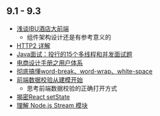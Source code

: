 ## 9.1 - 9.3
* [浅谈IBU酒店大前端](https://mp.weixin.qq.com/s/eVsmkodpxwfHXl4d6YoefA)
  * 组件架构设计还是有参考意义的
* [HTTP2 详解](https://blog.wangriyu.wang/2018/05-HTTP2.html)
* [Java面试：投行的15个多线程和并发面试题](http://www.importnew.com/29562.html)
* [电商设计手册之用户体系](https://mp.weixin.qq.com/s/xMCIXn3ZnrQdhrXU4T7zSg)
* [彻底搞懂word-break、word-wrap、white-space](https://juejin.im/post/5b8905456fb9a01a105966b4)
* [前端数据校验从建模开始](https://juejin.im/post/5b87c8a5e51d4538e41067a8)
  * 思考前端数据校验的正确打开方式
* [揭密React setState](http://imweb.io/topic/5b189d04d4c96b9b1b4c4ed6)
* [理解 Node.js Stream 模块](http://zhangxiang958.github.io/2018/09/01/%E7%90%86%E8%A7%A3%20Node.js%20Stream%20%E6%A8%A1%E5%9D%97/)